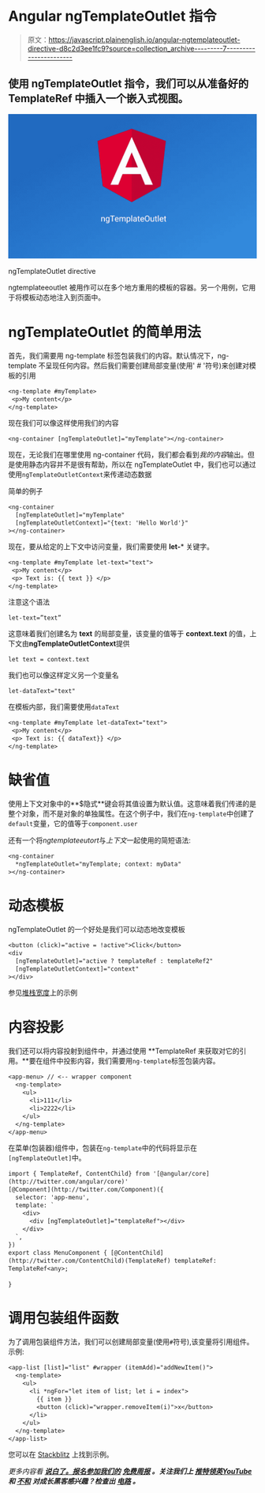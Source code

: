 # Angular ngTemplateOutlet 指令

> 原文：<https://javascript.plainenglish.io/angular-ngtemplateoutlet-directive-d8c2d3ee1fc9?source=collection_archive---------7----------------------->

## 使用 ngTemplateOutlet 指令，我们可以从准备好的 TemplateRef 中插入一个嵌入式视图。

![](img/494cda86ed2aa0fd7b32698c16b746f4.png)

ngTemplateOutlet directive

ngtemplateeoutlet 被用作可以在多个地方重用的模板的容器。另一个用例，它用于将模板动态地注入到页面中。

# ngTemplateOutlet 的简单用法

首先，我们需要用 ng-template 标签包装我们的内容。默认情况下，ng-template 不呈现任何内容。然后我们需要创建局部变量(使用' # '符号)来创建对模板的引用

```
<ng-template #myTemplate>
 <p>My content</p>
</ng-template>
```

现在我们可以像这样使用我们的内容

```
<ng-container [ngTemplateOutlet]="myTemplate"></ng-container>
```

现在，无论我们在哪里使用 ng-container 代码，我们都会看到*我的内容*输出。但是使用静态内容并不是很有帮助，所以在 ngTemplateOutlet 中，我们也可以通过使用`ngTemplateOutletContext`来传递动态数据

简单的例子

```
<ng-container 
  [ngTemplateOutlet]="myTemplate" 
  [ngTemplateOutletContext]="{text: 'Hello World'}"
></ng-container>
```

现在，要从给定的上下文中访问变量，我们需要使用 **let-*** 关键字。

```
<ng-template #myTemplate let-text="text">
 <p>My content</p>
 <p> Text is: {{ text }} </p>
</ng-template>
```

注意这个语法

```
let-text=”text”
```

这意味着我们创建名为 **text** 的局部变量，该变量的值等于 **context.text** 的值，上下文由**ngTemplateOutletContext**提供

```
let text = context.text
```

我们也可以像这样定义另一个变量名

```
let-dataText="text"
```

在模板内部，我们需要使用`dataText`

```
<ng-template #myTemplate let-dataText="text">
 <p>My content</p>
 <p> Text is: {{ dataText}} </p>
</ng-template>
```

# 缺省值

使用上下文对象中的**$隐式**键会将其值设置为默认值。这意味着我们传递的是整个对象，而不是对象的单独属性。在这个例子中，我们在`ng-template`中创建了`default`变量，它的值等于`component.user`

还有一个将*ngtemplateeutort*与*上下文*一起使用的简短语法:

```
<ng-container 
  *ngTemplateOutlet="myTemplate; context: myData"
></ng-container>
```

# 动态模板

ngTemplateOutlet 的一个好处是我们可以动态地改变模板

```
<button (click)="active = !active">Click</button>
<div 
  [ngTemplateOutlet]="active ? templateRef : templateRef2"
  [ngTemplateOutletContext]="context"
></div>
```

参见[堆栈宽度](https://stackblitz.com/edit/a-ngtemplateoutlet?file=src/app/app.component.html)上的示例

# 内容投影

我们还可以将内容投射到组件中，并通过使用 **TemplateRef 来获取对它的引用。**要在组件中投影内容，我们需要用`ng-template`标签包装内容。

```
<app-menu> // <-- wrapper component
  <ng-template>
    <ul>
      <li>111</li>
      <li>2222</li>
    </ul>
  </ng-template>
</app-menu>
```

在菜单(包装器)组件中，包装在`ng-template`中的代码将显示在`[ngTemplateOutlet]`中。

```
import { TemplateRef, ContentChild} from '[@angular/core](http://twitter.com/angular/core)'
[@Component](http://twitter.com/Component)({
  selector: 'app-menu',
  template: `
    <div>
      <div [ngTemplateOutlet]="templateRef"></div>
    </div>
  `,
})
export class MenuComponent { [@ContentChild](http://twitter.com/ContentChild)(TemplateRef) templateRef: TemplateRef<any>;

}
```

# 调用包装组件函数

为了调用包装组件方法，我们可以创建局部变量(使用`#`符号),该变量将引用组件。示例:

```
<app-list [list]="list" #wrapper (itemAdd)="addNewItem()">
  <ng-template>
    <ul>
      <li *ngFor="let item of list; let i = index">
        {{ item }}
        <button (click)="wrapper.removeItem(i)">x</button>
      </li>
    </ul>
  </ng-template>
</app-list>
```

您可以在 [Stackblitz](https://stackblitz.com/edit/a-ngtemplateoutlet?file=src/app/app.component.html) 上找到示例。

*更多内容看* [***说白了。报名参加我们的***](https://plainenglish.io/) **[***免费周报***](http://newsletter.plainenglish.io/) *。关注我们上* [***推特***](https://twitter.com/inPlainEngHQ)[***领英***](https://www.linkedin.com/company/inplainenglish/)*[***YouTube***](https://www.youtube.com/channel/UCtipWUghju290NWcn8jhyAw)**和* [***不和***](https://discord.gg/GtDtUAvyhW)**** ***对成长黑客感兴趣？检查出* [***电路***](https://circuit.ooo/) ***。*****